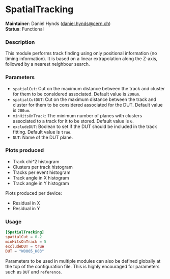 # SpatialTracking
**Maintainer**: Daniel Hynds (<daniel.hynds@cern.ch>)   
**Status**: Functional  

### Description
This module performs track finding using only positional information (no timing information). It is based on a linear extrapolation along the Z-axis, followed by a nearest neighbour search.


### Parameters
* `spatialCut`: Cut on the maximum distance between the track and cluster for them to be considered associated. Default value is `200um`.
* `spatialCutDUT`: Cut on the maximum distance between the track and cluster for them to be considered associated for the DUT. Default value is `200um`.
* `minHitsOnTrack`: The minimum number of planes with clusters associated to a track for it to be stored. Default value is `6`.
* `excludeDUT`: Boolean to set if the DUT should be included in the track fitting. Default value is `true`.
* `DUT`: Name of the DUT plane.

### Plots produced
* Track chi^2 histogram
* Clusters per track histogram
* Tracks per event histogram
* Track angle in X histogram
* Track angle in Y histogram

Plots produced per device:

* Residual in X
* Residual in Y

### Usage
```toml
[SpatialTracking]
spatialCut = 0.2
minHitsOnTrack = 5
excludeDUT = true
DUT = "W0005_H03"
```
Parameters to be used in multiple modules can also be defined globally at the top of the configuration file. This is highly encouraged for parameters such as `DUT` and `reference`.
